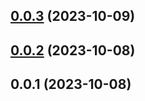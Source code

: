 

## [0.0.3](https://github.com/FE-CodeGenius/codegenius-impsort-plugin/compare/0.0.2...0.0.3) (2023-10-09)

## [0.0.2](https://github.com/FE-CodeGenius/codegenius-impsort-plugin/compare/0.0.1...0.0.2) (2023-10-08)

## 0.0.1 (2023-10-08)